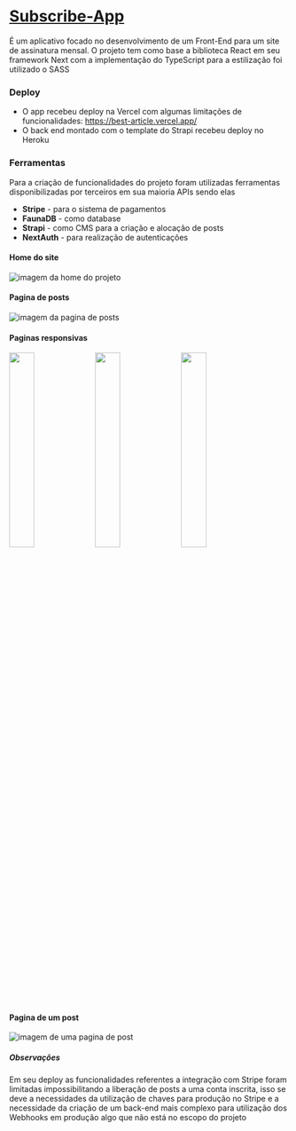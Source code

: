 # [Subscribe-App](https://best-article.vercel.app/)
É um aplicativo focado no desenvolvimento de um Front-End para um site de assinatura mensal. O projeto tem como base a biblioteca React em seu framework Next com a implementação do TypeScript para a estilização foi utilizado o SASS
### Deploy
* O app recebeu deploy na Vercel com algumas limitações de funcionalidades: https://best-article.vercel.app/
* O back end montado com o template do Strapi recebeu deploy no Heroku

### Ferramentas 
Para a criação de funcionalidades do projeto foram utilizadas ferramentas disponibilizadas por terceiros em sua maioria APIs sendo elas
* **Stripe** - para o sistema de pagamentos 
* **FaunaDB** - como database
* **Strapi** - como CMS para a criação e alocação de posts
* **NextAuth** - para realização de autenticações 
#### Home do site
![imagem da home do projeto](https://github.com/NikisGabriel/Subscribe-App/blob/main/public/1.png)
#### Pagina de posts
![imagem da pagina de posts](https://github.com/NikisGabriel/Subscribe-App/blob/main/public/2.png)
#### Paginas responsivas

<img src="https://github.com/NikisGabriel/Subscribe-App/blob/main/public/1%20res.png" width="30%"></img>
<img src="https://github.com/NikisGabriel/Subscribe-App/blob/main/public/2%20res.png" width="30%"></img>
<img src="https://github.com/NikisGabriel/Subscribe-App/blob/main/public/3%20res.png" width="30%"></img>

#### Pagina de um post
![imagem de uma pagina de post](https://github.com/NikisGabriel/Subscribe-App/blob/main/public/3.png)
##### Observações 
Em seu deploy as funcionalidades referentes a integração com Stripe foram limitadas impossibilitando a liberação de posts a uma conta inscrita, isso se deve a necessidades da utilização de chaves para produção no Stripe e a necessidade da criação de um back-end  mais complexo para utilização dos Webhooks em produção algo que não está no escopo do projeto  
